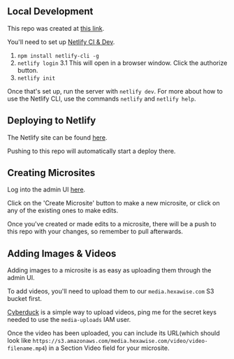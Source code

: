 ## Local Development

This repo was created at [this link](https://app.netlify.com/start/deploy?repository=https://github.com/netlify-templates/one-click-hugo-cms&stack=cms).

You'll need to set up [Netlify CI & Dev](https://docs.netlify.com/cli/get-started/#installation).
1. `npm install netlify-cli -g`
2. `netlify login`
	3.1 This will open in a browser window. Click the authorize button.
3. `netlify init`

Once that's set up, run the server with `netlify dev`.
For more about how to use the Netlify CLI, use the commands `netlify` and `netlify help`.

## Deploying to Netlify

The Netlify site can be found [here](https://app.netlify.com/sites/stupefied-goldberg-35c5b7/overview).

Pushing to this repo will automatically start a deploy there.

## Creating Microsites
Log into the admin UI [here](https://value.hexawise.com/admin).

Click on the 'Create Microsite' button to make a new microsite, or click on any of the existing ones to make edits.

Once you've created or made edits to a microsite, there will be a push to this repo with your changes, so remember to pull afterwards.

## Adding Images & Videos
Adding images to a microsite is as easy as uploading them through the admin UI.

To add videos, you'll need to upload them to our `media.hexawise.com` S3 bucket first.

[Cyberduck](https://cyberduck.io/) is a simple way to upload videos, ping me for the secret keys needed to use the `media-uploads` IAM user.

Once the video has been uploaded, you can include its URL(which should look like `https://s3.amazonaws.com/media.hexawise.com/video/video-filename.mp4`) in a Section Video field for your microsite.
